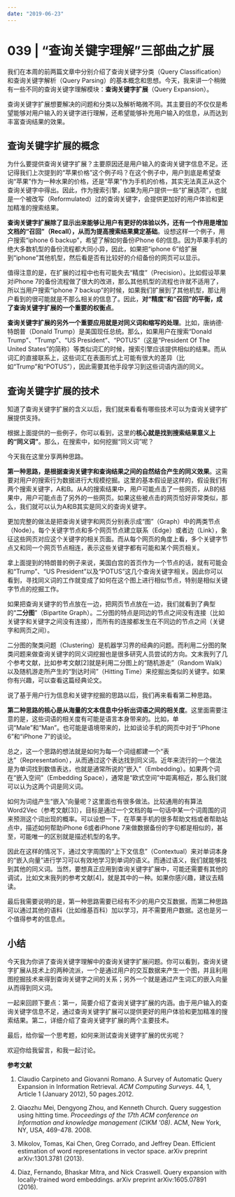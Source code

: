 ```yaml
---
date: "2019-06-23"
---  
```

      
# 039 | “查询关键字理解”三部曲之扩展
我们在本周的前两篇文章中分别介绍了查询关键字分类（Query Classification）和查询关键字解析（Query Parsing）的基本概念和思想。今天，我来讲一个稍微有一些不同的查询关键字理解模块：**查询关键字扩展**（Query Expansion）。

查询关键字扩展想要解决的问题和分类以及解析略微不同。其主要目的不仅仅是希望能够对用户输入的关键字进行理解，还希望能够补充用户输入的信息，从而达到丰富查询结果的效果。

## 查询关键字扩展的概念

为什么要提供查询关键字扩展？主要原因还是用户输入的查询关键字信息不足。还记得我们上次提到的“苹果价格”这个例子吗？在这个例子中，用户到底是希望查询“苹果”作为一种水果的价格，还是“苹果”作为手机的价格，其实无法真正从这个查询关键字中得出。因此，作为搜索引擎，如果为用户提供一些“扩展选项”，也就是一个被改写（Reformulated）过的查询关键字，会提供更加好的用户体验和更加精准的搜索结果。

**查询关键字扩展除了显示出来能够让用户有更好的体验以外，还有一个作用是增加文档的“召回”（Recall），从而为提高搜索结果奠定基础**。设想这样一个例子，用户搜索“iphone 6 backup”，希望了解如何备份iPhone 6的信息。因为苹果手机的绝大多数机型的备份流程都大同小异，因此，如果把“iphone 6”给扩展到“iphone”其他机型，然后看是否有比较好的介绍备份的网页可以显示。

值得注意的是，在扩展的过程中也有可能失去“精度”（Precision）。比如假设苹果对iPhone 7的备份流程做了很大的改进，那么其他机型的流程也许就不适用了，所以当用户搜索“iphone 7 backup”的时候，如果我们扩展到了其他机型，那让用户看到的很可能就是不那么相关的信息了。因此，**对“精度”和“召回”的平衡，成了查询关键字扩展的一个重要的权衡点**。

**查询关键字扩展的另外一个重要应用就是对同义词和缩写的处理**。比如，唐纳德·特朗普（Donald Trump）是美国现任总统。那么，如果用户在搜索“Donald Trump”、“Trump”、“US President”、“POTUS”（这是“President Of The United States”的简称）等类似词汇的时候，搜索引擎应该提供相似的结果。而从词汇的直接联系上，这些词汇在表面形式上可能有很大的差异（比如“Trump”和“POTUS”），因此需要其他手段学习到这些词语内涵的同义。

## 查询关键字扩展的技术

知道了查询关键字扩展的含义以后，我们就来看看有哪些技术可以为查询关键字扩展提供支持。

根据上面提供的一些例子，你可以看到，这里的**核心就是找到搜索结果意义上的“同义词”**。那么，在搜索中，如何挖掘“同义词”呢？

今天我在这里分享两种思路。

<!-- [[[read_end]]] -->

**第一种思路，是根据查询关键字和查询结果之间的自然结合产生的同义效果**。这需要对用户的搜索行为数据进行大规模挖掘。这里的基本假设是这样的，假设我们有两个搜索关键字，A和B。从A的搜索结果中，用户可能点击了一些网页，从B的结果中，用户可能点击了另外的一些网页。如果这些被点击的网页恰好非常类似，那么，我们就可以认为A和B其实是同义的查询关键字。

更加完整的做法是把查询关键字和网页分别表示成“图”（Graph）中的两类节点（Node）。每个关键字节点和多个网页节点建立联系（Edge）或者边（Link），象征这些网页对应这个关键字的相关页面。而从每个网页的角度上看，多个关键字节点又和同一个网页节点相连，表示这些关键字都有可能和某个网页相关。

拿上面提到的特朗普的例子来说，美国白宫的首页作为一个节点的话，就有可能会和“Trump”、“US President”以及“POTUS”这几个查询关键字相关。因此你可以看到，寻找同义词的工作就变成了如何在这个图上进行相似节点，特别是相似关键字节点的挖掘工作。

如果把查询关键字的节点放在一边，把网页节点放在一边，我们就看到了典型的“**二分图**”（Bipartite Graph）。二分图的特点是同边的节点之间没有连接（比如关键字和关键字之间没有连接），而所有的连接都发生在不同边的节点之间（关键字和网页之间）。

二分图的聚类问题（Clustering）是机器学习界的经典的问题。而利用二分图的聚类问题来做查询关键字的同义词挖掘也是很多研究人员尝试的方向。文末我列了几个参考文献，比如参考文献\[2\]就是利用二分图上的“随机游走”（Random Walk）以及随机游走所产生的“到达时间”（Hitting Time）来挖掘出类似的关键字。如果你有兴趣，可以查看这篇经典论文。

说了基于用户行为信息和关键字挖掘的思路以后，我们再来看看第二种思路。

**第二种思路的核心是从海量的文本信息中分析出词语之间的相关度**。这里面需要注意的是，这些词语的相关度有可能是语言本身带来的。比如，单词“Male”和“Man”。也可能是语境带来的，比如谈论手机的网页中对于“iPhone 6”和“iPhone 7”的谈论。

总之，这一个思路的想法就是如何为每一个词组都建一个“表达”（Representation），从而通过这个表达找到同义词。近年来流行的一个做法是为单词找到数值表达，也就是通常所说的“嵌入”（Embedding）。如果两个词在“嵌入空间”（Embedding Space），通常是“欧式空间”中距离相近，那么我们就可以认为这两个词是同义词。

如何为词组产生“嵌入”向量呢？这里面也有很多做法。比较通用的有算法Word2Vec（参考文献\[3\]），目标是通过一个文档的每一句话中某一个词周围的词来预测这个词出现的概率。可以设想一下，在苹果手机的很多帮助文档或者帮助站点中，描述如何帮助iPhone 6或者iPhone 7来做数据备份的字句都是相似的，甚至，可能唯一的区别就是描述机型的名字。

因此在这样的情况下，通过文字周围的“上下文信息”（Contextual）来对单词本身的“嵌入向量”进行学习可以有效地学习到单词的语义。而通过语义，我们就能够找到其他的同义词。当然，要想真正应用到查询关键字扩展中，可能还需要有其他的调试，比如文末我列的参考文献\[4\]，就是其中的一种。如果你感兴趣，建议去精读。

最后我需要说明的是，第一种思路需要已经有不少的用户交互数据，而第二种思路可以通过其他的语料（比如维基百科）加以学习，并不需要用户数据。这也是另一个值得参考的信息点。

## 小结

今天我为你讲了查询关键字理解中的查询关键字扩展问题。你可以看到，查询关键字扩展从技术上的两种流派，一个是通过用户的交互数据来产生一个图，并且利用图挖掘技术来得到查询关键字之间的关系；另外一个就是通过产生词汇的嵌入向量从而得到同义词。

一起来回顾下要点：第一，简要介绍了查询关键字扩展的内涵。由于用户输入的查询关键字信息不足，通过查询关键字扩展可以提供更好的用户体验和更加精准的搜索结果。第二，详细介绍了查询关键字扩展的两个主要技术。

最后，给你留一个思考题，如何来测试查询关键字扩展的优劣呢？

欢迎你给我留言，和我一起讨论。

**参考文献**

1.  Claudio Carpineto and Giovanni Romano. A Survey of Automatic Query Expansion in Information Retrieval. _ACM Computing Surveys_. 44, 1, Article 1 \(January 2012\), 50 pages.2012.

2.  Qiaozhu Mei, Dengyong Zhou, and Kenneth Church. Query suggestion using hitting time. _Proceedings of the 17th ACM conference on Information and knowledge management \(CIKM '08\)_. ACM, New York, NY, USA, 469-478. 2008.

3.  Mikolov, Tomas, Kai Chen, Greg Corrado, and Jeffrey Dean. Efficient estimation of word representations in vector space. arXiv preprint arXiv:1301.3781 \(2013\).

4.  Diaz, Fernando, Bhaskar Mitra, and Nick Craswell. Query expansion with locally-trained word embeddings. arXiv preprint arXiv:1605.07891 \(2016\).